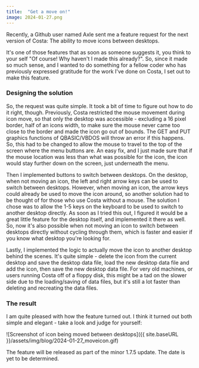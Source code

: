 ```yaml
---
title:  "Get a move on!"
image: 2024-01-27.png
---
```

Recently, a Github user named Axle sent me a feature request for the next version of Costa: The ability to move icons between desktops.
<!--more-->

It's one of those features that as soon as someone suggests it, you think to your self "Of course! Why haven't I made this already?". So, since it made so much sense, and I wanted to do something for a fellow coder who has previously expressed gratitude for the work I've done on Costa, I set out to make this feature.

### Designing the solution

So, the request was quite simple. It took a bit of time to figure out how to do it right, though. Previously, Costa restricted the mouse movement during icon move, so that only the desktop was accessible - excluding a 16 pixel border, half of an icons width, to make sure the mouse never came too close to the border and made the icon go out of bounds. The GET and PUT graphics functions of QBASIC/VBDOS will throw an error if this happens. So, this had to be changed to allow the mouse to travel to the top of the screen where the menu buttons are. An easy fix, and I just made sure that if the mouse location was less than what was possible for the icon, the icon would stay further down on the screen, just underneath the menu.

Then I implemented buttons to switch between desktops. On the desktop, when not moving an icon, the left and right arrow keys can be used to switch between desktops. However, when moving an icon, the arrow keys could already be used to move the icon around, so another solution had to be thought of for those who use Costa without a mouse. The solution I chose was to allow the 1-5 keys on the keyboard to be used to switch to another desktop directly. As soon as I tried this out, I figured it would be a great little feature for the desktop itself, and implemented it there as well. So, now it's also possible when not moving an icon to switch between desktops directly without cycling through them, which is faster and easier if you know what desktop you're looking for.

Lastly, I implemented the logic to actually move the icon to another desktop behind the scenes. It's quite simple - delete the icon from the current desktop and save the desktop data file, load the new desktop data file and add the icon, then save the new desktop data file. For very old machines, or users running Costa off of a floppy disk, this might be a tad on the slower side due to the loading/saving of data files, but it's still a lot faster than deleting and recreating the data files.

### The result

I am quite pleased with how the feature turned out. I think it turned out both simple and elegant - take a look and judge for yourself:

![Screenshot of icon being moved between desktops]({{ site.baseURL }}/assets/img/blog/2024-01-27_moveicon.gif)

The feature will be released as part of the minor 1.7.5 update. The date is yet to be determined.
